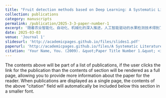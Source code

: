 ```yaml
---
title: "Fruit detection methods based on Deep Learning: A Systematic Literature Review"
collection: publications
category: manuscripts
permalink: /publication/2025-3-3-paper-number-1
excerpt: '随着农业智能化、自动化、机械化的深入推进，人工智能驱动的水果检测技术得到了迅速发展。水果目标检测作为农业计算机视觉领域的一项重要任务，面临着诸多挑战。本文系统回顾了该领域的最新突破和代表性研究。在深入分析现有研究的基础上，本文将水果目标检测的深度学习模型分为四种不同的场景：小样本检测（解决数据采集挑战和高标注成本）、复杂场景检测（处理重叠、遮挡和光照变化环境中的检测问题）、小目标场景（增强模型识别低像素、密集目标的能力）和实时场景（开发轻量级检测算法以提高推理速度）。总结了各场景下的创新技术方案和检测性能，分析了水果检测的最新进展，为该领域的技术创新提供了有价值的支持和参考。'
date: 2025-03-03
venue: 'Journal 1'
slidesurl: 'http://academicpages.github.io/files/slides1.pdf'
paperurl: 'http://academicpages.github.io/files/A Systematic Literature Review.pdf'
citation: 'Your Name, You. (2009). &quot;Paper Title Number 1.&quot; <i>Journal 1</i>. 1(1).'
---
```


The contents above will be part of a list of publications, if the user clicks the link for the publication than the contents of section will be rendered as a full page, allowing you to provide more information about the paper for the reader. When publications are displayed as a single page, the contents of the above "citation" field will automatically be included below this section in a smaller font.
